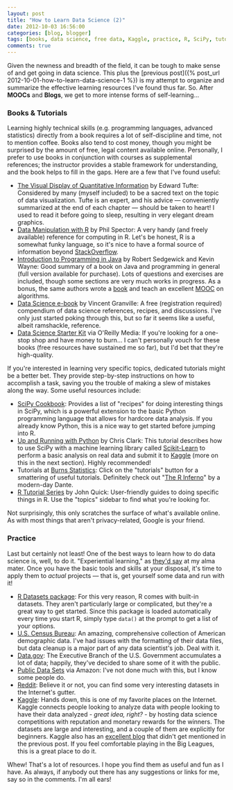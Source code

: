 ```yaml
---
layout: post
title: "How to Learn Data Science (2)"
date: 2012-10-03 16:56:00
categories: [blog, blogger]
tags: [books, data science, free data, Kaggle, practice, R, SciPy, tutorials]
comments: true
---
```


Given the newness and breadth of the field, it can be tough to make sense of and get going in data science. This plus the [previous post]({% post_url 2012-10-01-how-to-learn-data-science-1 %}) is my attempt to organize and summarize the effective learning resources I've found thus far. So. After __MOOCs__ and __Blogs__, we get to more intense forms of self-learning...

### Books & Tutorials

Learning highly technical skills (e.g. programming languages, advanced statistics) directly from a book requires a lot of self-discipline and time, not to mention coffee. Books also tend to cost money, though you might be surprised by the amount of free, legal content available online. Personally, I prefer to use books in conjunction with courses as supplemental references; the instructor provides a stable framework for understanding, and the book helps to fill in the gaps. Here are a few that I've found useful:

- [The Visual Display of Quantitative Information](http://www.edwardtufte.com/tufte/books_vdqi) by Edward Tufte: Considered by many (myself included) to be a sacred text on the topic of data visualization. Tufte is an expert, and his advice — conveniently summarized at the end of each chapter — should be taken to heart! I used to read it before going to sleep, resulting in very elegant dream graphics.
- [Data Manipulation with R](http://books.google.com/books?id=grfuq1twFe4C&printsec=frontcover#v=onepage&q&f=false) by Phil Spector: A very handy (and freely available) reference for computing in R. Let's be honest, R is a somewhat funky language, so it's nice to have a formal source of information beyond [StackOverflow](http://stackoverflow.com/).
- [Introduction to Programming in Java](http://introcs.cs.princeton.edu/java/home/) by Robert Sedgewick and Kevin Wayne: Good summary of a book on Java and programming in general (full version available for purchase). Lots of questions and exercises are included, though some sections are very much works in progress. As a bonus, the same authors wrote a [book](http://algs4.cs.princeton.edu/home/) and teach an excellent [MOOC](https://www.coursera.org/course/algs4partI) on algorithms.
- [Data Science e-book](http://www.analyticbridge.com/group/data-science/forum/topics/data-science-e-book-first-draft-available-for-download) by Vincent Granville: A free (registration required) compendium of data science references, recipes, and discussions. I've only just started poking through this, but so far it seems like a useful, albeit ramshackle, reference.
- [Data Science Starter Kit](http://shop.oreilly.com/category/get/data-science-kit.do) via O'Reilly Media: If you're looking for a one-stop shop and have money to burn... I can't personally vouch for these books (free resources have sustained me so far), but I'd bet that they're high-quality.

If you're interested in learning very specific topics, dedicated tutorials might be a better bet. They provide step-by-step instructions on how to accomplish a task, saving you the trouble of making a slew of mistakes along the way. Some useful resources include:

- [SciPy Cookbook](http://www.scipy.org/Cookbook): Provides a list of "recipes" for doing interesting things in SciPy, which is a powerful extension to the basic Python programming language that allows for hardcore data analysis. If you already know Python, this is a nice way to get started before jumping into R.
- [Up and Running with Python](http://blog.kaggle.com/2012/07/02/up-and-running-with-python-my-first-kaggle-entry/) by Chris Clark: This tutorial describes how to use SciPy with a machine learning library called [Scikit-Learn](http://scikit-learn.org/stable/index.html) to perform a basic analysis on real data and submit it to [Kaggle](https://www.kaggle.com/) (more on this in the next section). Highly recommended!
- Tutorials at [Burns Statistics](http://www.burns-stat.com/): Click on the "tutorials" button for a smattering of useful tutorials. Definitely check out "[The R Inferno](http://www.burns-stat.com/pages/Tutor/R_inferno.pdf)" by a modern-day Dante.
- [R Tutorial Series](http://rtutorialseries.blogspot.com/) by John Quick: User-friendly guides to doing specific things in R. Use the "topics" sidebar to find what you're looking for.

Not surprisingly, this only scratches the surface of what's available online. As with most things that aren't privacy-related, Google is your friend.

### Practice

Last but certainly not least! One of the best ways to learn how to do data science is, well, to do it. "Experiential learning," as [they'd say](http://www.kzoo.edu/academics/?p=exed) at my alma mater. Once you have the basic tools and skills at your disposal, it's time to apply them to _actual_ projects — that is, get yourself some data and run with it!

- [R Datasets package](http://stat.ethz.ch/R-manual/R-patched/library/datasets/html/00Index.html): For this very reason, R comes with built-in datasets. They aren't particularly large or complicated, but they're a great way to get started. Since this package is loaded automatically every time you start R, simply type `data()` at the prompt to get a list of your options.
- [U.S. Census Bureau](http://www.census.gov/main/www/access.html): An amazing, comprehensive collection of American demographic data. I've had issues with the formatting of their data files, but data cleanup is a major part of any data scientist's job. Deal with it.
- [Data.gov](http://data.gov/): The Executive Branch of the U.S. Government accumulates a lot of data; happily, they've decided to share some of it with the public.
- [Public Data Sets](http://aws.amazon.com/datasets) via Amazon: I've not done much with this, but I know some people do.
- [Reddit](http://www.reddit.com/r/datasets): Believe it or not, you can find some very interesting datasets in the Internet's gutter.
- [Kaggle](https://www.kaggle.com/): Hands down, this is one of my favorite places on the Internet. Kaggle connects people looking to analyze data with people looking to have their data analyzed - _great idea, right?_ - by hosting data science competitions with reputation and monetary rewards for the winners. The datasets are large and interesting, and a couple of them are explicitly for beginners. Kaggle also has an [excellent blog](http://blog.kaggle.com/) that didn't get mentioned in the previous post. If you feel comfortable playing in the Big Leagues, this is a great place to do it.

Whew! That's a lot of resources. I hope you find them as useful and fun as I have. As always, if anybody out there has any suggestions or links for me, say so in the comments. I'm all ears!
